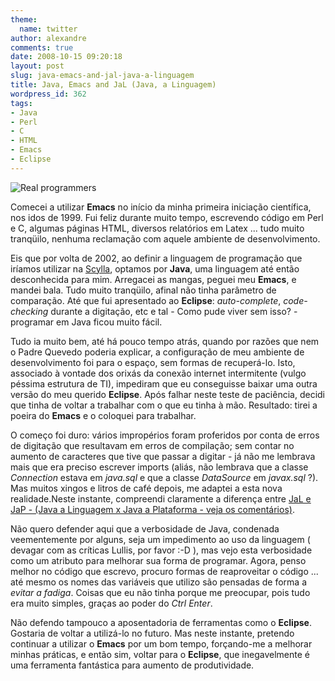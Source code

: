 ```yaml
---
theme:
  name: twitter
author: alexandre
comments: true
date: 2008-10-15 09:20:18
layout: post
slug: java-emacs-and-jal-java-a-linguagem
title: Java, Emacs and JaL (Java, a Linguagem)
wordpress_id: 362
tags:
- Java
- Perl
- C
- HTML
- Emacs
- Eclipse
---
```


![Real programmers]({{BASE_PATH}}/images/2008-10-15-java-emacs-and-jal-java-a-linguagem/real_programmers.png)

Comecei a utilizar **Emacs** no início da minha primeira iniciação científica, nos idos de 1999. Fui feliz durante muito tempo, escrevendo código em Perl e C, algumas páginas HTML, diversos relatórios em Latex ... tudo muito tranqüilo, nenhuma reclamação com aquele ambiente de desenvolvimento.

Eis que por volta de 2002, ao definir a linguagem de programação que iríamos utilizar na [Scylla](http://www.scylla.com.br), optamos por **Java**, uma linguagem até então desconhecida para mim. Arregacei as mangas, peguei meu **Emacs**, e mandei bala. Tudo muito tranqüilo, afinal não tinha parâmetro de comparação. Até que fui apresentado ao **Eclipse**: _auto-complete_, _code-checking_ durante a digitação, etc e tal - Como pude viver sem isso? - programar em Java ficou muito fácil.

Tudo ia muito bem, até há pouco tempo atrás, quando por razões que nem o Padre Quevedo poderia explicar, a configuração de meu ambiente de desenvolvimento foi para o espaço, sem formas de recuperá-lo. Isto, associado à vontade dos orixás da conexão internet intermitente (vulgo péssima estrutura de TI), impediram que eu conseguisse baixar uma outra versão do meu querido **Eclipse**. Após falhar neste teste de paciência, decidi que tinha de voltar a trabalhar com o que eu tinha à mão. Resultado: tirei a poeira do **Emacs** e o coloquei para trabalhar.

O começo foi duro: vários impropérios foram proferidos por conta de erros de digitação que resultavam em erros de compilação; sem contar no aumento de caracteres que tive que passar a digitar - já não me lembrava mais que era preciso escrever imports (aliás, não lembrava que a classe _Connection_ estava em _java.sql_ e que a classe _DataSource_ em _javax.sql_ ?). Mas muitos xingos e litros de café depois, me adaptei a esta nova realidade.Neste instante, compreendi claramente a diferença entre [JaL e JaP - (Java a Linguagem x Java a Plataforma - veja os comentários)](http://log4dev.com/2007/09/27/viva-a-diversidade/).

Não quero defender aqui que a verbosidade de Java, condenada veementemente por alguns, seja um impedimento ao uso da linguagem ( devagar com as críticas Lullis, por favor :-D ), mas vejo esta verbosidade como um atributo para melhorar sua forma de programar. Agora, penso melhor no código que escrevo, procuro formas de reaproveitar o código ... até mesmo os nomes das variáveis que utilizo são pensadas de forma a _evitar a fadiga_. Coisas que eu não tinha porque me preocupar, pois tudo era muito simples, graças ao poder do _Ctrl Enter_.

Não defendo tampouco a aposentadoria de ferramentas como o **Eclipse**. Gostaria de voltar a utilizá-lo no futuro. Mas neste instante, pretendo continuar a utilizar o **Emacs** por um bom tempo, forçando-me a melhorar minhas práticas, e então sim, voltar para o **Eclipse**, que inegavelmente é uma ferramenta fantástica para aumento de produtividade.
